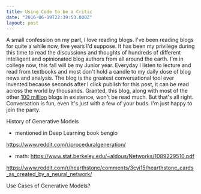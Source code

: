 ```yaml
---
title: Using Code to be a Critic
date: "2016-06-19T22:39:53.000Z"
layout: post
---
```


A small confession on my part, I love reading blogs. I've been reading blogs for quite a while now, five years I'd suppose. It has been my privilege during this time to read the discussions and thoughts of hundreds of different intelligent and opinionated blog authors from all around the earth. I'm in college now, this fall will be my Junior year. Everyday I listen to lecture and read from textbooks and most don't hold a candle to my daily dose of blog news and analysis. The blog is the greatest conversational tool ever invented because seconds after I click publish for this post, it can be read across the world by thousands. Granted, this blog, along with most of the other [100 million][0] blogs in existence, won't be read much. But that's all right. Conversation is fun, even it's just with a few of your buds. I'm just happy to join the party.

History of Generative Models

- mentioned in Deep Learning book bengio

https://www.reddit.com/r/proceduralgeneration/

- math: https://www.stat.berkeley.edu/~aldous/Networks/1089229510.pdf

https://www.reddit.com/r/hearthstone/comments/3cyi15/hearthstone_cards_as_created_by_a_neural_network/

Use Cases of Generative Models?

[0]: http://www.blogherald.com/2005/10/10/the-blog-herald-blog-count-october-2005/